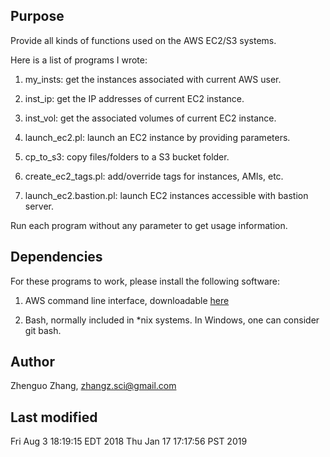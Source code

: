 ## Purpose

Provide all kinds of functions used on the AWS EC2/S3 systems.

Here is a list of programs I wrote:

1. my\_insts: get the instances associated with current AWS user.

2. inst\_ip: get the IP addresses of current EC2 instance.

3. inst\_vol: get the associated volumes of current EC2 instance.

4. launch\_ec2.pl: launch an EC2 instance by providing parameters.

5. cp\_to\_s3: copy files/folders to a S3 bucket folder.

6. create\_ec2\_tags.pl: add/override tags for instances, AMIs, etc.

7. launch\_ec2.bastion.pl: launch EC2 instances accessible with
   bastion server.

Run each program without any parameter to get usage information.

## Dependencies

For these programs to work, please install the following software:

1. AWS command line interface, downloadable
   [here](https://aws.amazon.com/cli/)

2. Bash, normally included in \*nix systems. In Windows, one can
consider git bash.

## Author

Zhenguo Zhang, zhangz.sci@gmail.com

## Last modified

Fri Aug  3 18:19:15 EDT 2018
Thu Jan 17 17:17:56 PST 2019
